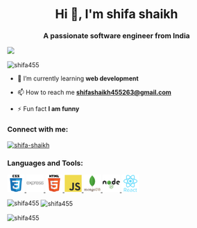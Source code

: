 <h1 align="center">Hi 👋, I'm shifa shaikh</h1>
<h3 align="center">A passionate software engineer from India</h3>
<img src="https://th.bing.com/th?id=OIP.VON9gHTrzeHZbHfXsqfzEAHaEq&w=315&h=198&c=8&rs=1&qlt=90&r=0&o=6&dpr=1.3&pid=3.1&rm=2" alingment="right alt="coding" width="400px">


<p align="left"> <img src="https://komarev.com/ghpvc/?username=shifa455&label=Profile%20views&color=0e75b6&style=flat" alt="shifa455" /> </p>

- 🌱 I’m currently learning **web development**

- 📫 How to reach me **shifashaikh455263@gmail.com**

- ⚡ Fun fact **I am funny**

<h3 align="left">Connect with me:</h3>
<p align="left">
<a href="https://linkedin.com/in/shifa-shaikh" target="blank"><img align="center" src="https://raw.githubusercontent.com/rahuldkjain/github-profile-readme-generator/master/src/images/icons/Social/linked-in-alt.svg" alt="shifa-shaikh" height="30" width="40" /></a>
</p>

<h3 align="left">Languages and Tools:</h3>
<p align="left"> <a href="https://www.w3schools.com/css/" target="_blank" rel="noreferrer"> <img src="https://raw.githubusercontent.com/devicons/devicon/master/icons/css3/css3-original-wordmark.svg" alt="css3" width="40" height="40"/> </a> <a href="https://expressjs.com" target="_blank" rel="noreferrer"> <img src="https://raw.githubusercontent.com/devicons/devicon/master/icons/express/express-original-wordmark.svg" alt="express" width="40" height="40"/> </a> <a href="https://www.w3.org/html/" target="_blank" rel="noreferrer"> <img src="https://raw.githubusercontent.com/devicons/devicon/master/icons/html5/html5-original-wordmark.svg" alt="html5" width="40" height="40"/> </a> <a href="https://developer.mozilla.org/en-US/docs/Web/JavaScript" target="_blank" rel="noreferrer"> <img src="https://raw.githubusercontent.com/devicons/devicon/master/icons/javascript/javascript-original.svg" alt="javascript" width="40" height="40"/> </a> <a href="https://www.mongodb.com/" target="_blank" rel="noreferrer"> <img src="https://raw.githubusercontent.com/devicons/devicon/master/icons/mongodb/mongodb-original-wordmark.svg" alt="mongodb" width="40" height="40"/> </a> <a href="https://nodejs.org" target="_blank" rel="noreferrer"> <img src="https://raw.githubusercontent.com/devicons/devicon/master/icons/nodejs/nodejs-original-wordmark.svg" alt="nodejs" width="40" height="40"/> </a> <a href="https://reactjs.org/" target="_blank" rel="noreferrer"> <img src="https://raw.githubusercontent.com/devicons/devicon/master/icons/react/react-original-wordmark.svg" alt="react" width="40" height="40"/> </a> </p>

<p><img align="left" src="https://github-readme-stats.vercel.app/api/top-langs?username=shifa455&show_icons=true&locale=en&layout=compact" alt="shifa455" /></p>

<p>&nbsp;<img align="center" src="https://github-readme-stats.vercel.app/api?username=shifa455&show_icons=true&locale=en" alt="shifa455" /></p>

<p><img align="center" src="https://github-readme-streak-stats.herokuapp.com/?user=shifa455&" alt="shifa455" /></p>





